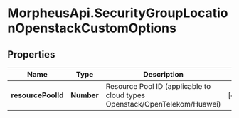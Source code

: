 # MorpheusApi.SecurityGroupLocationOpenstackCustomOptions

## Properties

Name | Type | Description | Notes
------------ | ------------- | ------------- | -------------
**resourcePoolId** | **Number** | Resource Pool ID (applicable to cloud types Openstack/OpenTelekom/Huawei) | [optional] 



